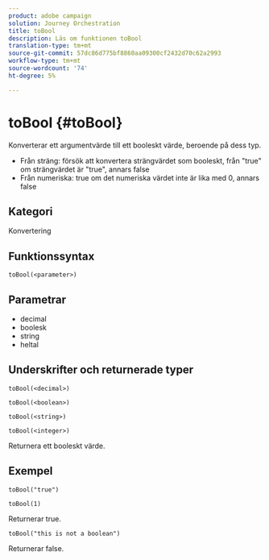 ```yaml
---
product: adobe campaign
solution: Journey Orchestration
title: toBool
description: Läs om funktionen toBool
translation-type: tm+mt
source-git-commit: 57dc86d775bf8860aa09300cf2432d70c62a2993
workflow-type: tm+mt
source-wordcount: '74'
ht-degree: 5%

---
```



# toBool {#toBool}

Konverterar ett argumentvärde till ett booleskt värde, beroende på dess typ.

* Från sträng: försök att konvertera strängvärdet som booleskt, från &quot;true&quot; om strängvärdet är &quot;true&quot;, annars false
* Från numeriska: true om det numeriska värdet inte är lika med 0, annars false

## Kategori

Konvertering

## Funktionssyntax

`toBool(<parameter>)`

## Parametrar

* decimal
* boolesk
* string
* heltal

## Underskrifter och returnerade typer

`toBool(<decimal>)`

`toBool(<boolean>)`

`toBool(<string>)`

`toBool(<integer>)`

Returnera ett booleskt värde.

## Exempel

`toBool("true")`

`toBool(1)`

Returnerar true.

`toBool("this is not a boolean")`

Returnerar false.
